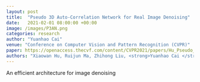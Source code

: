 ```yaml
---
layout: post
title:  "Pseudo 3D Auto-Correlation Network for Real Image Denoising"
date:   2021-02-01 08:00:00 +00:00
image: /images/P3AN.png
categories: research
author: "Yuanhao Cai"
venue: "Conference on Computer Vision and Pattern Recognition (CVPR)"
paper: https://openaccess.thecvf.com/content/CVPR2021/papers/Hu_Pseudo_3D_Auto-Correlation_Network_for_Real_Image_Denoising_CVPR_2021_paper.pdf
authors: "Xiaowan Hu, Ruijun Ma, Zhihong Liu, <strong>Yuanhao Cai </strong>, Xiaole Zhao, Yulun Zhang, and Haoqian Wang"
---
```

An efficient architecture for image denoising